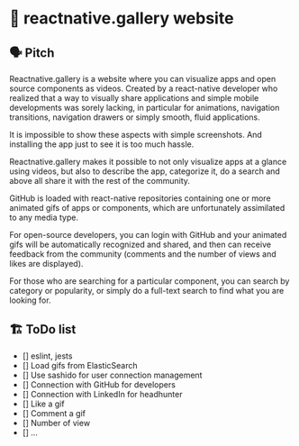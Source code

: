 # 🎨 reactnative.gallery website

## 🗣 Pitch

Reactnative.gallery is a website where you can visualize apps and open source components as videos. Created by a react-native developer who realized that a way to visually share applications and simple mobile developments was sorely lacking, in particular for animations, navigation transitions, navigation drawers or simply smooth, fluid applications.

It is impossible to show these aspects with simple screenshots. And installing the app just to see it is too much hassle.

Reactnative.gallery makes it possible to not only visualize apps at a glance using videos, but also to describe the app, categorize it, do a search and above all share it with the rest of the community.

GitHub is loaded with react-native repositories containing one or more animated gifs of apps or components, which are unfortunately assimilated to any media type.

For open-source developers, you can login with GitHub and your animated gifs will be automatically recognized and shared, and then can receive feedback from the community (comments and the number of views and likes are displayed).

For those who are searching for a particular component, you can search by category or popularity, or simply do a full-text search to find what you are looking for.

## 🏗 ToDo list

* [] eslint, jests
* [] Load gifs from ElasticSearch
* [] Use sashido for user connection management
* [] Connection with GitHub for developers
* [] Connection with LinkedIn for headhunter
* [] Like a gif
* [] Comment a gif
* [] Number of view
* [] ...
